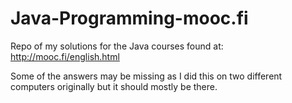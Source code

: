 # Java-Programming-mooc.fi
Repo of my solutions for the Java courses found at: http://mooc.fi/english.html

Some of the answers may be missing as I did this on two different computers originally but it should mostly be there.
